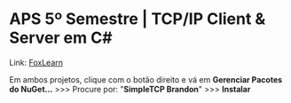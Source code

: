 # APS 5º Semestre | TCP/IP Client & Server em C#

Link: [FoxLearn](https://foxlearn.com/articles/chat-tcp-ip-client-server-in-csharp-98.html)

Em ambos projetos, clique com o botão direito e vá em **Gerenciar Pacotes do NuGet...** >>> Procure por: "**SimpleTCP Brandon**" >>> **Instalar**
